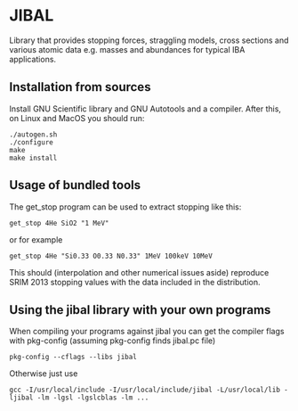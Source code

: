 # JIBAL

Library that provides stopping forces, straggling models, cross sections and various atomic data e.g. masses and abundances for typical IBA applications.

## Installation from sources

Install GNU Scientific library and GNU Autotools and a compiler. After this, on Linux and MacOS you should run:

~~~~
./autogen.sh
./configure
make
make install
~~~~

## Usage of bundled tools

The get\_stop program can be used to extract stopping like this:

~~~~
get_stop 4He SiO2 "1 MeV"
~~~~

or for example

~~~~
get_stop 4He "Si0.33 O0.33 N0.33" 1MeV 100keV 10MeV
~~~~

This should (interpolation and other numerical issues aside) reproduce SRIM 2013 stopping values with the data included in the distribution.

## Using the jibal library with your own programs

When compiling your programs against jibal you can get the compiler flags with pkg-config (assuming pkg-config finds jibal.pc file)

~~~~
pkg-config --cflags --libs jibal
~~~~

Otherwise just use
~~~~
gcc -I/usr/local/include -I/usr/local/include/jibal -L/usr/local/lib -ljibal -lm -lgsl -lgslcblas -lm ...
~~~~
